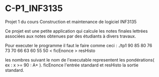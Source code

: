 # C-P1_INF3135
Projet 1 du cours Construction et maintenance de logiciel INF3135

Ce projet est une petite application qui calcule les notes finales lettrées associées aux notes obtenues
par des étudiants à divers travaux.

Pour executer le programme il faut le faire comme ceci :
./tp1 90 85 80 76 73 70 66 63 60 55 50 < ficEnonce > resHisto

les nombres suivant le nom de l'executable representent les pondérations( ex : x >= 90 : A+ ).
ficEnonce l'entrée standard et resHisto la sortie standard.
